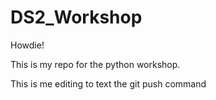 # DS2_Workshop

Howdie!

This is my repo for the python workshop.

This is me editing to text the git push command
